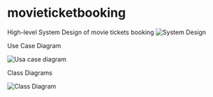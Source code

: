 # movieticketbooking

High-level System Design of movie tickets booking 
![System Design](https://github.com/kartheek/movieticketsbooking/assets/622861/4b5c649d-c4b9-484e-b88f-b7c8bfed9368)

Use Case Diagram 

![Usa case diagram](https://github.com/kartheek/movieticketsbooking/assets/622861/0f1fa21d-87ff-4305-b0c0-ffd4321a2371)

Class Diagrams

![Class Diagram](https://github.com/kartheek/movieticketsbooking/assets/622861/8af72e54-5ac1-4a36-9302-5dc40823687e)

